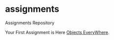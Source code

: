 # assignments
Assignments Repository

Your First Assignment is Here [Objects EveryWhere](https://classroom.github.com/a/j2xEOtl_).

